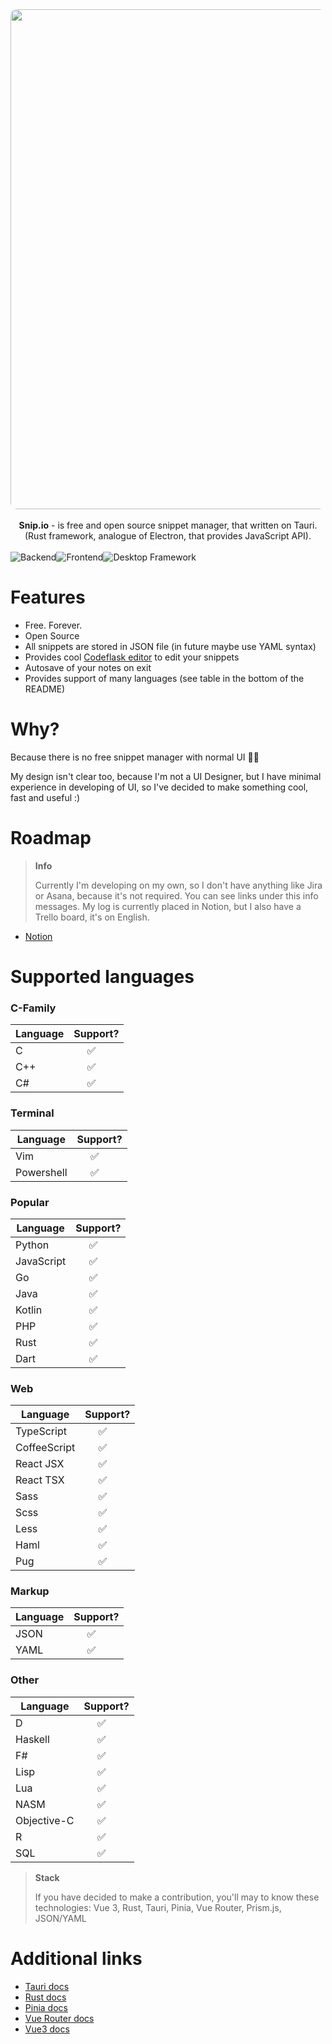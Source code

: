 <div align="center" style="display: flex;">
<img width="800" style="border-radius: 10px;" src="https://user-images.githubusercontent.com/101672047/193468366-1ff38eda-54b2-4025-97c4-93a67953bd10.gif">
</div>

<br>
<div align="center">
  <strong>Snip.io</strong> - is free and open source snippet manager, that written on Tauri.
  <br>
  (Rust framework, analogue of Electron, that provides JavaScript API).
</div>
<br/>
<div align="center" style="display: flex;">
  <img src="https://img.shields.io/badge/Backend-Rust-714955?style=flat&logo=Rust&logoColor=red" alt="Backend" />
  <img src="https://img.shields.io/badge/Frontend-Vue-439D8E?style=flat&logo=Vue.js&logoColor=green" alt="Frontend" />
  <img src="https://img.shields.io/badge/Desktop%20Framework-Tauri-C8963E?style=flat&logo=Tauri&logoColor=yellow" alt="Desktop Framework" />
</div>

# Features

- Free. Forever.
- Open Source
- All snippets are stored in JSON file (in future maybe use YAML syntax)
- Provides cool [Codeflask editor](https://kazzkiq.github.io/CodeFlask/) to edit your snippets
- Autosave of your notes on exit
- Provides support of many languages (see table in the bottom of the README)

# Why?

Because there is no free snippet manager with normal UI 💁‍♂️

My design isn't clear too, because I'm not a UI Designer, but I have minimal experience in developing of UI, so I've decided to make something cool, fast and useful :)

# Roadmap

> **Info**
>
> Currently I'm developing on my own, so I don't have anything like Jira or Asana, because it's not required. You can see links under this info messages.
> My log is currently placed in Notion, but I also have a Trello board, it's on English.

- [Notion](https://crackidocky.notion.site/snip-io-4f2fd2bf6c2745fb8b742e3ee25d9fef)

# Supported languages

### C-Family

<table style="width: 100%;">
  <thead>
    <tr>
      <th>Language</th>
      <th>Support?</th>
    </tr>
  </thead>
  <tbody>
    <tr>
      <td>C</td>
      <td>&nbsp;&nbsp;&nbsp;&nbsp;&nbsp;✅</td>
    </tr>
    <tr>
      <td>C++</td>
      <td>&nbsp;&nbsp;&nbsp;&nbsp;&nbsp;✅</td>
    </tr>
    <tr>
      <td>C#</td>
      <td>&nbsp;&nbsp;&nbsp;&nbsp;&nbsp;✅</td>
    </tr>
  </tbody>
</table>

### Terminal

<table style="width: 100%;">
  <thead>
    <tr>
      <th>Language</th>
      <th>Support?</th>
    </tr>
  </thead>
  <tbody>
    <tr>
      <td>Vim</td>
      <td>&nbsp;&nbsp;&nbsp;&nbsp;&nbsp;✅</td>
    </tr>
    <tr>
      <td>Powershell</td>
      <td>&nbsp;&nbsp;&nbsp;&nbsp;&nbsp;✅</td>
    </tr>
  </tbody>
</table>

### Popular

<table style="width: 100%;">
  <thead>
    <tr>
      <th>Language</th>
      <th>Support?</th>
    </tr>
  </thead>
  <tbody>
    <tr>
      <td>Python</td>
      <td>&nbsp;&nbsp;&nbsp;&nbsp;&nbsp;✅</td>
    </tr>
    <tr>
      <td>JavaScript</td>
      <td>&nbsp;&nbsp;&nbsp;&nbsp;&nbsp;✅</td>
    </tr>
    <tr>
      <td>Go</td>
      <td>&nbsp;&nbsp;&nbsp;&nbsp;&nbsp;✅</td>
    </tr>
    <tr>
      <td>Java</td>
      <td>&nbsp;&nbsp;&nbsp;&nbsp;&nbsp;✅</td>
    </tr>
    <tr>
      <td>Kotlin</td>
      <td>&nbsp;&nbsp;&nbsp;&nbsp;&nbsp;✅</td>
    </tr>
    <tr>
      <td>PHP</td>
      <td>&nbsp;&nbsp;&nbsp;&nbsp;&nbsp;✅</td>
    </tr>
    <tr>
      <td>Rust</td>
      <td>&nbsp;&nbsp;&nbsp;&nbsp;&nbsp;✅</td>
    </tr>
    <tr>
      <td>Dart</td>
      <td>&nbsp;&nbsp;&nbsp;&nbsp;&nbsp;✅</td>
    </tr>
  </tbody>
</table>

### Web

<table style="width: 100%;">
  <thead>
    <tr>
      <th>Language</th>
      <th>Support?</th>
    </tr>
  </thead>
  <tbody>
    <tr>
      <td>TypeScript</td>
      <td>&nbsp;&nbsp;&nbsp;&nbsp;&nbsp;✅</td>
    </tr>
    <tr>
      <td>CoffeeScript</td>
      <td>&nbsp;&nbsp;&nbsp;&nbsp;&nbsp;✅</td>
    </tr>
    <tr>
      <td>React JSX</td>
      <td>&nbsp;&nbsp;&nbsp;&nbsp;&nbsp;✅</td>
    </tr>
    <tr>
      <td>React TSX</td>
      <td>&nbsp;&nbsp;&nbsp;&nbsp;&nbsp;✅</td>
    </tr>
    <tr>
      <td>Sass</td>
      <td>&nbsp;&nbsp;&nbsp;&nbsp;&nbsp;✅</td>
    </tr>
    <tr>
      <td>Scss</td>
      <td>&nbsp;&nbsp;&nbsp;&nbsp;&nbsp;✅</td>
    </tr>
    <tr>
      <td>Less</td>
      <td>&nbsp;&nbsp;&nbsp;&nbsp;&nbsp;✅</td>
    </tr>
    <tr>
      <td>Haml</td>
      <td>&nbsp;&nbsp;&nbsp;&nbsp;&nbsp;✅</td>
    </tr>
    <tr>
      <td>Pug</td>
      <td>&nbsp;&nbsp;&nbsp;&nbsp;&nbsp;✅</td>
    </tr>
  </tbody>
</table>

### Markup

<table style="width: 100%;">
  <thead>
    <tr>
      <th>Language</th>
      <th>Support?</th>
    </tr>
  </thead>
  <tbody>
    <tr>
      <td>JSON</td>
      <td>&nbsp;&nbsp;&nbsp;&nbsp;&nbsp;✅</td>
    </tr>
    <tr>
      <td>YAML</td>
      <td>&nbsp;&nbsp;&nbsp;&nbsp;&nbsp;✅</td>
    </tr>
  </tbody>
</table>

### Other

<table style="width: 100%;">
  <thead>
    <tr>
      <th>Language</th>
      <th>Support?</th>
    </tr>
  </thead>
  <tbody>
    <tr>
      <td>D</td>
      <td>&nbsp;&nbsp;&nbsp;&nbsp;&nbsp;✅</td>
    </tr>
    <tr>
      <td>Haskell</td>
      <td>&nbsp;&nbsp;&nbsp;&nbsp;&nbsp;✅</td>
    </tr>
    <tr>
      <td>F#</td>
      <td>&nbsp;&nbsp;&nbsp;&nbsp;&nbsp;✅</td>
    </tr>
    <tr>
      <td>Lisp</td>
      <td>&nbsp;&nbsp;&nbsp;&nbsp;&nbsp;✅</td>
    </tr>
    <tr>
      <td>Lua</td>
      <td>&nbsp;&nbsp;&nbsp;&nbsp;&nbsp;✅</td>
    </tr>
    <tr>
      <td>NASM</td>
      <td>&nbsp;&nbsp;&nbsp;&nbsp;&nbsp;✅</td>
    </tr>
    <tr>
      <td>Objective-C</td>
      <td>&nbsp;&nbsp;&nbsp;&nbsp;&nbsp;✅</td>
    </tr>
    <tr>
      <td>R</td>
      <td>&nbsp;&nbsp;&nbsp;&nbsp;&nbsp;✅</td>
    </tr>
    <tr>
      <td>SQL</td>
      <td>&nbsp;&nbsp;&nbsp;&nbsp;&nbsp;✅</td>
    </tr>
  </tbody>
</table>

> **Stack**
>
> If you have decided to make a contribution, you'll may to know these technologies: Vue 3, Rust, Tauri, Pinia, Vue Router, Prism.js, JSON/YAML

# Additional links

- [Tauri docs](https://tauri.app/v1/api/js/)
- [Rust docs](https://doc.rust-lang.org/std/)
- [Pinia docs](https://pinia.vuejs.org/introduction.html)
- [Vue Router docs](https://router.vuejs.org/guide/)
- [Vue3 docs](https://vuejs.org/guide/introduction.html)
